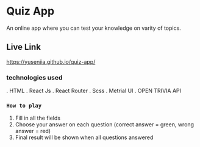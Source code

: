 # Quiz App

An online app where you can test your knowledge on varity of topics.

## Live Link

https://yusenjia.github.io/quiz-app/

### technologies used
. HTML
. React Js
. React Router
. Scss
. Metrial UI
. OPEN TRIVIA API

### `How to play`

1. Fill in all the fields
2. Choose your answer on each question (correct answer = green, wrong answer = red)
3. Final result will be shown when all questions answered